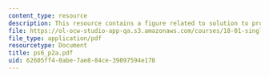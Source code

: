 ```yaml
---
content_type: resource
description: This resource contains a figure related to solution to problem set 6.
file: https://ol-ocw-studio-app-qa.s3.amazonaws.com/courses/18-01-single-variable-calculus-fall-2005/62605ff40abe7ae884ce39897594e178_ps6_p2a.pdf
file_type: application/pdf
resourcetype: Document
title: ps6_p2a.pdf
uid: 62605ff4-0abe-7ae8-84ce-39897594e178
---
```

